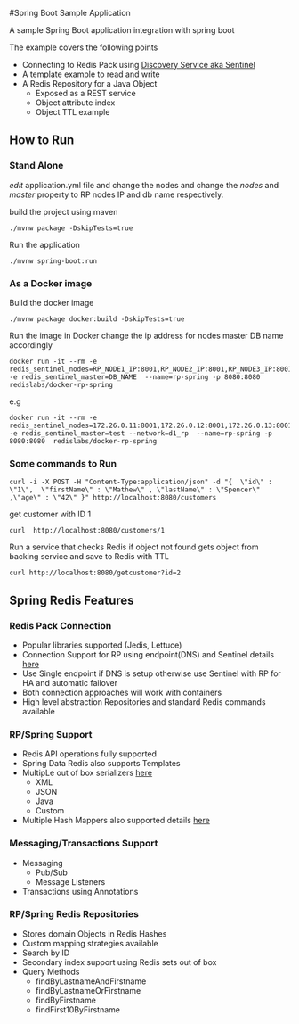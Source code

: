 

#Spring Boot Sample Application

A sample Spring Boot application integration with spring boot

The example covers the following points

* Connecting to Redis Pack using [Discovery Service aka Sentinel](https://redislabs.com/redis-enterprise-documentation/concepts-architecture/concepts/discovery-service/)
* A template example to read and write
* A Redis Repository for a Java Object
    * Exposed as a REST service
    * Object attribute index
    * Object TTL example

## How to Run
### Stand Alone

*edit* application.yml file and change the nodes and change the *nodes* and *master* property to RP nodes IP and db name respectively.

build the project using maven
```
./mvnw package -DskipTests=true
```
Run the application
```
./mvnw spring-boot:run
```

### As a Docker image

Build the docker image
```
./mvnw package docker:build -DskipTests=true
```
Run the image in Docker change the ip address for nodes master DB name accordingly
```
docker run -it --rm -e redis_sentinel_nodes=RP_NODE1_IP:8001,RP_NODE2_IP:8001,RP_NODE3_IP:8001 -e redis_sentinel_master=DB_NAME  --name=rp-spring -p 8080:8080  redislabs/docker-rp-spring
```
e.g 
```
docker run -it --rm -e redis_sentinel_nodes=172.26.0.11:8001,172.26.0.12:8001,172.26.0.13:8001 -e redis_sentinel_master=test --network=d1_rp  --name=rp-spring -p 8080:8080  redislabs/docker-rp-spring
```

### Some commands to Run

```
curl -i -X POST -H "Content-Type:application/json" -d "{  \"id\" : \"1\",  \"firstName\" : \"Mathew\" , \"lastName\" : \"Spencer\" ,\"age\" : \"42\" }" http://localhost:8080/customers
```
get  customer with ID 1
```
curl  http://localhost:8080/customers/1
```
Run a service that checks Redis if object not found gets object from backing service and save to Redis with TTL
```
curl http://localhost:8080/getcustomer?id=2
```

## Spring Redis Features

### Redis Pack Connection
* Popular libraries supported (Jedis, Lettuce)
* Connection Support for RP using endpoint(DNS) and Sentinel details [here](http://docs.spring.io/spring-data/redis/docs/current/reference/html/#redis:connectors)
* Use Single endpoint if DNS is setup otherwise use Sentinel with RP for HA and automatic failover
* Both connection approaches will work with containers
* High level abstraction Repositories and standard Redis commands available

### RP/Spring Support
* Redis API operations fully supported
* Spring Data Redis also supports Templates
* MultipLe out of box serializers [here](http://docs.spring.io/spring-data/redis/docs/current/reference/html/#redis:serializer)
    * XML
    * JSON
    * Java
    * Custom
* Multiple Hash Mappers also supported details [here](http://docs.spring.io/spring-data/redis/docs/current/reference/html/#redis.hashmappers.root)


### Messaging/Transactions Support
* Messaging
    * Pub/Sub
    * Message Listeners
* Transactions using Annotations

### RP/Spring Redis Repositories
* Stores domain Objects in Redis Hashes
* Custom mapping strategies available
* Search by ID
* Secondary index support using Redis sets out of box
* Query Methods
    * findByLastnameAndFirstname
    * findByLastnameOrFirstname
    * findByFirstname
    * findFirst10ByFirstname




